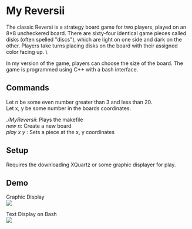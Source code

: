 # My Reversii
The classic Reversi is a strategy board game for two players, played on an 8×8 uncheckered board. There are sixty-four identical game pieces called disks (often spelled "discs"), which are light on one side and dark on the other. Players take turns placing disks on the board with their assigned color facing up. \

In my version of the game, players can choose the size of the board. The game is programmed using C++ with a bash interface.    


## Commands
Let n be some even number greater than 3 and less than 20.  
Let x, y be some number in the boards coordinates.  


_./MyReversii_: Plays the makefile   
_new n_: Create a new board    
_play x y_ : Sets a piece at the x, y coordinates   


## Setup
Requires the downloading XQuartz or some graphic displayer for play.  



## Demo
Graphic Display  
![](../Images/MyReversii.png)     


Text Display on Bash  
![](../Images/MyReversiiTD.png)  



